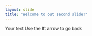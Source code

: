 ```yaml
---
layout: slide
title: "Welcome to out second slide!"
---
```

Your text
Use the lft arrow to go back 

